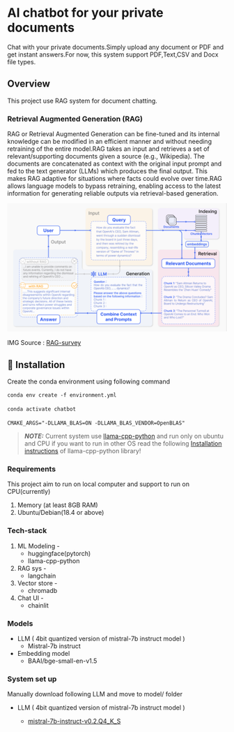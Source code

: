 # AI chatbot for your private documents

Chat with your private documents.Simply upload any document or PDF and get instant answers.For now,
this system support PDF,Text,CSV and Docx file types.

## Overview

This project use RAG system for document chatting.

### Retrieval Augmented Generation (RAG)

RAG or Retrieval Augmented Generation can be fine-tuned and its internal knowledge can be modified in an efficient manner and without needing retraining of the entire model.RAG takes an input and retrieves a set of relevant/supporting documents given a source (e.g., Wikipedia). The documents are concatenated as context with the original input prompt and fed to the text generator (LLMs) which produces the final output. This makes RAG adaptive for situations where facts could evolve over time.RAG allows language models to bypass retraining, enabling access to the latest information for generating reliable outputs via retrieval-based generation.

![RAG_system](assets/RAG_system.png)

IMG Source : [RAG-survey](https://arxiv.org/pdf/2312.10997.pdf)

## 🚀 Installation

Create the conda environment using following command
```
conda env create -f environment.yml

conda activate chatbot

CMAKE_ARGS="-DLLAMA_BLAS=ON -DLLAMA_BLAS_VENDOR=OpenBLAS"

```
> **_NOTE:_** Current system use [llama-cpp-python](https://github.com/abetlen/llama-cpp-python) and run only on ubuntu and CPU if you want to run in other OS read the following [Installation instructions](https://github.com/abetlen/llama-cpp-python#installation-configuration)
of llama-cpp-python library!

### Requirements
This project aim to run on local computer and support to run on CPU(currently)

1. Memory (at least 8GB RAM)
2. Ubuntu/Debian(18.4 or above)

### Tech-stack
1. ML Modeling -
    - huggingface(pytorch)
    - llama-cpp-python
2. RAG sys  -
    - langchain
3. Vector store -
    - chromadb
4. Chat UI -
    - chainlit
### Models
- LLM ( 4bit quantized version of mistral-7b instruct model )
    - Mistral-7b instruct
- Embedding model
    - BAAI/bge-small-en-v1.5

### System set up
Manually download following LLM and move to model/ folder
- LLM ( 4bit quantized version of mistral-7b instruct model )

    - [mistral-7b-instruct-v0.2.Q4_K_S](https://cdn-lfs-us-1.huggingface.co/repos/72/62/726219e98582d16c24a66629a4dec1b0761b91c918e15dea2625b4293c134a92/1213e19b3e103932fdfdc82e3b6dee765f57ad5756e0f673e7d36514a5b60d0a?response-content-disposition=attachment%3B+filename*%3DUTF-8%27%27mistral-7b-instruct-v0.2.Q4_K_S.gguf%3B+filename%3D%22mistral-7b-instruct-v0.2.Q4_K_S.gguf%22%3B&Expires=1711613863&Policy=eyJTdGF0ZW1lbnQiOlt7IkNvbmRpdGlvbiI6eyJEYXRlTGVzc1RoYW4iOnsiQVdTOkVwb2NoVGltZSI6MTcxMTYxMzg2M319LCJSZXNvdXJjZSI6Imh0dHBzOi8vY2RuLWxmcy11cy0xLmh1Z2dpbmdmYWNlLmNvL3JlcG9zLzcyLzYyLzcyNjIxOWU5ODU4MmQxNmMyNGE2NjYyOWE0ZGVjMWIwNzYxYjkxYzkxOGUxNWRlYTI2MjViNDI5M2MxMzRhOTIvMTIxM2UxOWIzZTEwMzkzMmZkZmRjODJlM2I2ZGVlNzY1ZjU3YWQ1NzU2ZTBmNjczZTdkMzY1MTRhNWI2MGQwYT9yZXNwb25zZS1jb250ZW50LWRpc3Bvc2l0aW9uPSoifV19&Signature=OoqJBnwVitE6chKaBwR4VSFleRfsdpHZOUnmw72LIVyLbzpHRlABtwnHMgqjkwBN4d1Uz9EfJmklPFrjVZp7kiKNyetDbNww2GfZrA6MQW4%7EwXJ6TIgIvqNjxSf1yq-9eSMnEOrrKh3ljwQufYzvAGMg2xEDU5mu-Y-T5vzeffCyO00LeUZ5Xeoo71upvhYAOPydC9k7HStriaLVcc6TMUBduBOd%7Ey83Q9Cd47E0LXSMHkNHD5GWn4bE6dt-L9ZFVaZUNN7XXlEq2Q4GFyAC9-tEIysRKwPLezDJZXBilVY4UWtn8Zjw2RK7nvEEPIT7-iNqgGbZBkjTH6Ep5layRQ__&Key-Pair-Id=KCD77M1F0VK2B)